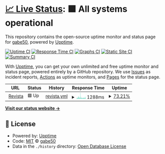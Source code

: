 # [📈 Live Status](https://gabe50.github.io/uptime): <!--live status--> **🟩 All systems operational**

This repository contains the open-source uptime monitor and status page for [gabe50](https://gabe50.github.io/uptime), powered by [Upptime](https://github.com/upptime/upptime).

[![Uptime CI](https://github.com/gabe50/uptime/workflows/Uptime%20CI/badge.svg)](https://github.com/gabe50/uptime/actions?query=workflow%3A%22Uptime+CI%22)
[![Response Time CI](https://github.com/gabe50/uptime/workflows/Response%20Time%20CI/badge.svg)](https://github.com/gabe50/uptime/actions?query=workflow%3A%22Response+Time+CI%22)
[![Graphs CI](https://github.com/gabe50/uptime/workflows/Graphs%20CI/badge.svg)](https://github.com/gabe50/uptime/actions?query=workflow%3A%22Graphs+CI%22)
[![Static Site CI](https://github.com/gabe50/uptime/workflows/Static%20Site%20CI/badge.svg)](https://github.com/gabe50/uptime/actions?query=workflow%3A%22Static+Site+CI%22)
[![Summary CI](https://github.com/gabe50/uptime/workflows/Summary%20CI/badge.svg)](https://github.com/gabe50/uptime/actions?query=workflow%3A%22Summary+CI%22)

With [Upptime](https://upptime.js.org), you can get your own unlimited and free uptime monitor and status page, powered entirely by a GitHub repository. We use [Issues](https://github.com/gabe50/uptime/issues) as incident reports, [Actions](https://github.com/gabe50/uptime/actions) as uptime monitors, and [Pages](https://gabe50.github.io/uptime) for the status page.

<!--start: status pages-->
<!-- This summary is generated by Upptime (https://github.com/upptime/upptime) -->
<!-- Do not edit this manually, your changes will be overwritten -->
<!-- prettier-ignore -->
| URL | Status | History | Response Time | Uptime |
| --- | ------ | ------- | ------------- | ------ |
| <img alt="" src="https://icons.duckduckgo.com/ip3/pensamientopenal.com.ar.ico" height="13"> [Revista](https://pensamientopenal.com.ar/) | 🟩 Up | [revista.yml](https://github.com/gabe50/uptime/commits/HEAD/history/revista.yml) | <details><summary><img alt="Response time graph" src="./graphs/revista/response-time-week.png" height="20"> 1288ms</summary><br><a href="https://gabe50.github.io/uptime/history/revista"><img alt="Response time 1273" src="https://img.shields.io/endpoint?url=https%3A%2F%2Fraw.githubusercontent.com%2Fgabe50%2Fuptime%2FHEAD%2Fapi%2Frevista%2Fresponse-time.json"></a><br><a href="https://gabe50.github.io/uptime/history/revista"><img alt="24-hour response time 1381" src="https://img.shields.io/endpoint?url=https%3A%2F%2Fraw.githubusercontent.com%2Fgabe50%2Fuptime%2FHEAD%2Fapi%2Frevista%2Fresponse-time-day.json"></a><br><a href="https://gabe50.github.io/uptime/history/revista"><img alt="7-day response time 1288" src="https://img.shields.io/endpoint?url=https%3A%2F%2Fraw.githubusercontent.com%2Fgabe50%2Fuptime%2FHEAD%2Fapi%2Frevista%2Fresponse-time-week.json"></a><br><a href="https://gabe50.github.io/uptime/history/revista"><img alt="30-day response time 1297" src="https://img.shields.io/endpoint?url=https%3A%2F%2Fraw.githubusercontent.com%2Fgabe50%2Fuptime%2FHEAD%2Fapi%2Frevista%2Fresponse-time-month.json"></a><br><a href="https://gabe50.github.io/uptime/history/revista"><img alt="1-year response time 1273" src="https://img.shields.io/endpoint?url=https%3A%2F%2Fraw.githubusercontent.com%2Fgabe50%2Fuptime%2FHEAD%2Fapi%2Frevista%2Fresponse-time-year.json"></a></details> | <details><summary><a href="https://gabe50.github.io/uptime/history/revista">73.21%</a></summary><a href="https://gabe50.github.io/uptime/history/revista"><img alt="All-time uptime 98.06%" src="https://img.shields.io/endpoint?url=https%3A%2F%2Fraw.githubusercontent.com%2Fgabe50%2Fuptime%2FHEAD%2Fapi%2Frevista%2Fuptime.json"></a><br><a href="https://gabe50.github.io/uptime/history/revista"><img alt="24-hour uptime 66.41%" src="https://img.shields.io/endpoint?url=https%3A%2F%2Fraw.githubusercontent.com%2Fgabe50%2Fuptime%2FHEAD%2Fapi%2Frevista%2Fuptime-day.json"></a><br><a href="https://gabe50.github.io/uptime/history/revista"><img alt="7-day uptime 73.21%" src="https://img.shields.io/endpoint?url=https%3A%2F%2Fraw.githubusercontent.com%2Fgabe50%2Fuptime%2FHEAD%2Fapi%2Frevista%2Fuptime-week.json"></a><br><a href="https://gabe50.github.io/uptime/history/revista"><img alt="30-day uptime 90.66%" src="https://img.shields.io/endpoint?url=https%3A%2F%2Fraw.githubusercontent.com%2Fgabe50%2Fuptime%2FHEAD%2Fapi%2Frevista%2Fuptime-month.json"></a><br><a href="https://gabe50.github.io/uptime/history/revista"><img alt="1-year uptime 98.06%" src="https://img.shields.io/endpoint?url=https%3A%2F%2Fraw.githubusercontent.com%2Fgabe50%2Fuptime%2FHEAD%2Fapi%2Frevista%2Fuptime-year.json"></a></details>

<!--end: status pages-->

[**Visit our status website →**](https://gabe50.github.io/uptime)

## 📄 License

- Powered by: [Upptime](https://github.com/upptime/upptime)
- Code: [MIT](./LICENSE) © [gabe50](https://gabe50.github.io/uptime)
- Data in the `./history` directory: [Open Database License](https://opendatacommons.org/licenses/odbl/1-0/)

